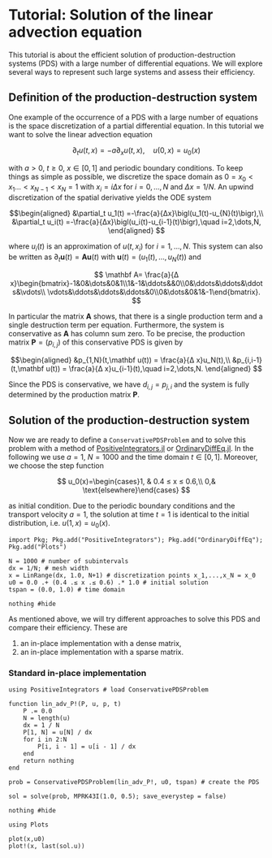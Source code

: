 # Tutorial: Solution of the linear advection equation

This tutorial is about the efficient solution of production-destruction systems (PDS) with a large number of differential equations. 
We will explore several ways to represent such large systems and assess their efficiency. 

## Definition of the production-destruction system

One example of the occurrence of a PDS with a large number of equations is the space discretization of a partial differential equation. In this tutorial we want to solve the linear advection equation

$$\partial_t u(t,x)=-a\partial_x u(t,x),\quad u(0,x)=u_0(x)$$

with $a>0$, $t≥ 0$, $x\in[0,1]$ and periodic boundary conditions. To keep things as simple as possible, we 
discretize the space domain as $0=x_0<x_1\dots <x_{N-1}<x_N=1$ with $x_i = i Δ x$ for $i=0,\dots,N$ and $Δx=1/N$. An upwind discretization of the spatial derivative yields the ODE system

$$\begin{aligned}
&\partial_t u_1(t) =-\frac{a}{Δx}\bigl(u_1(t)-u_{N}(t)\bigr),\\
&\partial_t u_i(t) =-\frac{a}{Δx}\bigl(u_i(t)-u_{i-1}(t)\bigr),\quad i=2,\dots,N,
\end{aligned}
$$ 

where $u_i(t)$ is an approximation of $u(t,x_i)$ for $i=1,\dots, N$.
This system can also be written as $\partial_t \mathbf u(t)=\mathbf A\mathbf u(t)$ with $\mathbf u(t)=(u_1(t),\dots,u_N(t))$ and 

$$
\mathbf A= \frac{a}{Δ x}\begin{bmatrix}-1&0&\dots&0&1\\1&-1&\ddots&&0\\0&\ddots&\ddots&\ddots&\vdots\\ \vdots&\ddots&\ddots&\ddots&0\\0&\dots&0&1&-1\end{bmatrix}.
$$

In particular the matrix $\mathbf A$ shows, that there is a single production term and a single destruction term per equation. 
Furthermore, the system is conservative as $\mathbf A$ has column sum zero.
To be precise, the production matrix $\mathbf P = (p_{i,j})$ of this conservative PDS is given by

$$\begin{aligned}
&p_{1,N}(t,\mathbf u(t)) = \frac{a}{Δ x}u_N(t),\\
&p_{i,i-1}(t,\mathbf u(t)) = \frac{a}{Δ x}u_{i-1}(t),\quad i=2,\dots,N.
\end{aligned}
$$

Since the PDS is conservative, we have $d_{i,j}=p_{j,i}$ and the system is fully determined by the production matrix $\mathbf P$.

## Solution of the production-destruction system

Now we are ready to define a `ConservativePDSProblem` and to solve this problem with a method of [PositiveIntegrators.jl](https://github.com/SKopecz/PositiveIntegrators.jl) or [OrdinaryDiffEq.jl](https://docs.sciml.ai/OrdinaryDiffEq/stable/). In the following we use $a=1$, $N=1000$ and the time domain $t\in[0,1]$. Moreover, we choose the step function

$$
u_0(x)=\begin{cases}1, & 0.4 ≤ x ≤ 0.6,\\ 0,& \text{elsewhere}\end{cases}
$$

as initial condition. Due to the periodic boundary conditions and the transport velocity $a=1$, the solution at time $t=1$ is identical to the initial distribution, i.e. $u(1,x) = u_0(x)$.

```@setup LinearAdvection
import Pkg; Pkg.add("PositiveIntegrators"); Pkg.add("OrdinaryDiffEq");  Pkg.add("Plots")
```
```@example LinearAdvection
N = 1000 # number of subintervals
dx = 1/N; # mesh width
x = LinRange(dx, 1.0, N+1) # discretization points x_1,...,x_N = x_0
u0 = 0.0 .+ (0.4 .≤ x .≤ 0.6) .* 1.0 # initial solution
tspan = (0.0, 1.0) # time domain

nothing #hide
```

As mentioned above, we will try different approaches to solve this PDS and compare their efficiency. These are
1. an in-place implementation with a dense matrix,
2. an in-place implementation with a sparse matrix.

### Standard in-place implementation

```@example LinearAdvection
using PositiveIntegrators # load ConservativePDSProblem

function lin_adv_P!(P, u, p, t)
    P .= 0.0
    N = length(u)
    dx = 1 / N
    P[1, N] = u[N] / dx
    for i in 2:N
        P[i, i - 1] = u[i - 1] / dx
    end
    return nothing
end

prob = ConservativePDSProblem(lin_adv_P!, u0, tspan) # create the PDS

sol = solve(prob, MPRK43I(1.0, 0.5); save_everystep = false)

nothing #hide
```

```@example LinearAdvection
using Plots

plot(x,u0)
plot!(x, last(sol.u))
```

